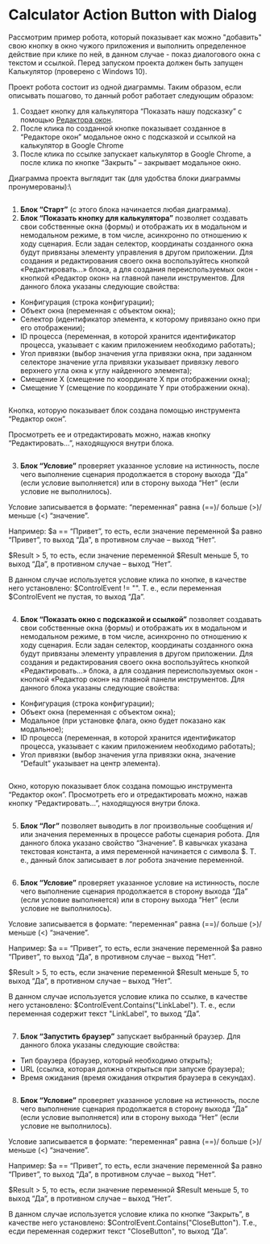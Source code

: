 # Calculator Action Button with Dialog

Рассмотрим пример робота, который показывает как можно "добавить" свою кнопку в окно чужого приложения и выполнить определенное действие при клике по ней, в данном случае - показ диалогового окна с текстом и ссылкой. Перед запуском проекта должен быть запущен Калькулятор (проверено с Windows 10).

Проект робота состоит из одной диаграммы. Таким образом, если описывать пошагово, то данный робот работает следующим образом:

1. Создает кнопку для калькулятора “Показать нашу подсказку” с помощью [Редактора окон](../rabota-v-sherpa-designer/osnovnoe-menyu/panel-razrabotka/menyu-dopolnitelno/redaktor-okon.md).
2. После клика по созданной кнопке показывает  созданное в “Редакторе окон” модальное окно с подсказкой и ссылкой на калькулятор в Google Chrome
3. После клика по ссылке запускает калькулятор в Google Chrome, а после клика по кнопке “Закрыть” – закрывает модальное окно.

Диаграмма проекта выглядит так (для удобства блоки диаграммы пронумерованы):\


<figure><img src="https://lh7-rt.googleusercontent.com/docsz/AD_4nXd9Q74m933XbFrtWtKk1KK-0Hsr2tAFTuniCK3AhkpLwFUsKrNkS0Hyq7ZZmCMkEbneBUfkVddvXSGCERfFAeM8ShP3YTBXOlWbe95SHwKHBzekf1qDJozuothAeEcHB0lmuAo8TeS_tNNnY1pGlCiRNydF?key=DhcpajRIrlTxITYaT99gBQ" alt=""><figcaption></figcaption></figure>

1. **Блок “Старт”** (с этого блока начинается любая диаграмма).
2. **Блок “Показать кнопку для калькулятора”** позволяет создавать свои собственные окна (формы) и отображать их в модальном и немодальном режиме, в том числе, асинхронно по отношению к ходу сценария. Если задан селектор, координаты созданного окна будут привязаны элементу управления в другом приложении.  Для создания и редактирования своего окна воспользуйтесь кнопкой «Редактировать...» блока, а для создания переиспользуемых окон - кнопкой «Редактор окон» на главной панели инструментов. Для данного блока указаны следующие свойства:

* Конфигурация (строка конфигурации);
* Объект окна (переменная с объектом окна);
* Селектор (идентификатор элемента, к которому привязано окно при его отображении);
* ID процесса (переменная, в которой хранится идентификатор процесса, указывает с каким приложением необходимо работать);
* Угол привязки (выбор значения угла привязки окна, при заданном селекторе значение угла привязки указывает привязку левого верхнего угла окна к углу найденного элемента);
* Смещение X (смещение по координате X при отображении окна);
* Смещение Y (смещение по координате Y при отображении окна).

<figure><img src="https://lh7-rt.googleusercontent.com/docsz/AD_4nXfQutQ7GnRKyv8ZDtj84oiqMndaEZT9guKsqv1q2mqpBNIPo0ODTtuF8EULskfCm_awVKWP4XY4n_UouPXFS3aXNAsWXlgERMu4ISdWzn9NcrpPO65563drrZFfVozWF_ovFj9tN9D-u13gXGAlbJDM9yU?key=DhcpajRIrlTxITYaT99gBQ" alt=""><figcaption></figcaption></figure>

Кнопка, которую показывает блок создана помощью инструмента “Редактор окон”.

Просмотреть ее и отредактировать можно, нажав кнопку “Редактировать…”, находящуюся внутри блока.

<figure><img src="https://lh7-rt.googleusercontent.com/docsz/AD_4nXfVdNey6Jpwvul2fu6ru4ybsCrwy5JcXtkHTLjocXT11PQWJrtS94i1AmN0a3Mks10F4Ij9N_djm-auc-bR--HJOMVw1Gapw2WEvJOBxaJc3DFsKlTtbFKLqrg2ydSGgtmrAbG9qbOCQuNpkwFIM1cGAbE?key=DhcpajRIrlTxITYaT99gBQ" alt=""><figcaption></figcaption></figure>

3. **Блок “Условие”** проверяет указанное условие на истинность, после чего выполнение сценария продолжается в сторону выхода “Да” (если условие выполняется) или в сторону выхода “Нет” (если условие не выполнилось).&#x20;

Условие записывается в формате: “переменная” равна (==)/ больше (>)/ меньше (<) “значение”.&#x20;

Например: $a == “Привет”, то есть, если значение переменной $a равно “Привет”, то выход “Да”, в противном случае – выход “Нет”.

$Result > 5, то есть, если значение переменной $Result меньше 5, то выход “Да”, в противном случае – выход “Нет”.

В данном случае используется условие клика по кнопке, в качестве него установлено: $ControlEvent != "".  Т. е., если переменная $ControlEvent не пустая, то выход “Да”.

<figure><img src="https://lh7-rt.googleusercontent.com/docsz/AD_4nXc2KUtDKxeED8NSqAhXjxD0wiWA_ZC4MShKdOmQY3iocsjjKLAneWfeju2patKZGEyEyHdpC2TJj4NvoBDDOZ9m4X0TaTXVC-8k1rpP70Kb6cSPISSey7CVenTTVesz_DKGIqXVokr-XIbjMhO2Wr4fEtkd?key=DhcpajRIrlTxITYaT99gBQ" alt=""><figcaption></figcaption></figure>

4. **Блок “Показать окно с подсказкой и ссылкой”** позволяет создавать свои собственные окна (формы) и отображать их в модальном и немодальном режиме, в том числе, асинхронно по отношению к ходу сценария. Если задан селектор, координаты созданного окна будут привязаны элементу управления в другом приложении.  Для создания и редактирования своего окна воспользуйтесь кнопкой «Редактировать...» блока, а для создания переиспользуемых окон - кнопкой «Редактор окон» на главной панели инструментов. Для данного блока указаны следующие свойства:

* Конфигурация (строка конфигурации);
* Объект окна (переменная с объектом окна);
* Модальное (при установке флага, окно будет показано как модальное);
* ID процесса (переменная, в которой хранится идентификатор процесса, указывает с каким приложением необходимо работать);
* Угол привязки (выбор значения угла привязки окна, значение “Default” указывает на центр элемента).

<figure><img src="https://lh7-rt.googleusercontent.com/docsz/AD_4nXdSJ2yLkSHBunRTU64VmHr-ktK-mZ2cuYgjZux8Sggcf8LlOvuJqaz_wFxssqmlcYqfJInmKw1aaN5aXQgreasGULpKuR1tZpq8dvJlqE4qawMlXEdyLud-eYvc36P58_Lx5lz-cjn-kAwf-JvAIn_Hv7U?key=DhcpajRIrlTxITYaT99gBQ" alt=""><figcaption></figcaption></figure>

Окно, которую показывает блок создана помощью инструмента “Редактор окон”. Просмотреть его и отредактировать можно, нажав кнопку “Редактировать…”, находящуюся внутри блока.

<figure><img src="https://lh7-rt.googleusercontent.com/docsz/AD_4nXe0UVlMoXCCcXFnKGVNhNlaAnlJyJoe4wvj64kK4ZOw-UGr-tsb7LH86zhSP_uIHofnje_AfnvuY8dyBOnot5lB4-bd7fm8LltTycyQGQYANedVtC7c1yjX9CnWsW4KCFFUBH359xH229EEBKbkWSwA3YZM?key=DhcpajRIrlTxITYaT99gBQ" alt=""><figcaption></figcaption></figure>

5. **Блок “Лог”** позволяет выводить в лог произвольные сообщения и/или значения переменных в процессе работы сценария робота. Для данного блока указано свойство “Значение”. В кавычках указана текстовая константа, а имя переменной начинается с символа $. Т. е., данный блок записывает в лог робота значение переменной.

<figure><img src="https://lh7-rt.googleusercontent.com/docsz/AD_4nXcurrCc842ZXeenJxinhWZcUKxoBHmCPY8hg9v-DUIhOFO4rgDtW86ZblBG-Z8egsSZvH6boBlxNTXVTEdQBY6bbt1yQAQ-Cn9F-qLf0COz69TqTbigsuq2vu_FscWfYb2kr398wU08G4ATlgMgxZznnYE8?key=DhcpajRIrlTxITYaT99gBQ" alt=""><figcaption></figcaption></figure>

6. **Блок “Условие”** проверяет указанное условие на истинность, после чего выполнение сценария продолжается в сторону выхода “Да” (если условие выполняется) или в сторону выхода “Нет” (если условие не выполнилось).&#x20;

Условие записывается в формате: “переменная” равна (==)/ больше (>)/ меньше (<) “значение”.&#x20;

Например: $a == “Привет”, то есть, если значение переменной $a равно “Привет”, то выход “Да”, в противном случае – выход “Нет”.

$Result > 5, то есть, если значение переменной $Result меньше 5, то выход “Да”, в противном случае – выход “Нет”.

В данном случае используется условие клика по ссылке, в качестве него установлено: $ControlEvent.Contains("LinkLabel"). Т. е., если переменная содержит текст "LinkLabel", то выход “Да”.

<figure><img src="https://lh7-rt.googleusercontent.com/docsz/AD_4nXdOYoI-awn6I4dqEsuP6h1NgQs96U0wm68p29srr7kAB_BYntQ3NJeoELLYygNINYolne9HqUjDQy59Hl9blAJmFgK2vg3dlB18nbeA0qEZ4Y1-XDNv3pXHVJyGlgZs8MgDHFD953arre4sG_-uobHWbqrH?key=DhcpajRIrlTxITYaT99gBQ" alt=""><figcaption></figcaption></figure>

7. **Блок “Запустить браузер”** запускает выбранный браузер. Для данного блока указаны следующие свойства:

* Тип браузера (браузер, который необходимо открыть);
* URL (ссылка, которая должна открыться при запуске браузера);
* Время ожидания (время ожидания открытия браузера в секундах).

<figure><img src="https://lh7-rt.googleusercontent.com/docsz/AD_4nXf8EdDnlYa69F7R6mFaOVJuVcYfCOWtRIsQqeqO9ShxtCD3nCcL2D6032j8X2RR4Fw4Mx-lqwt6OuOF63-hUsV81nHuYZUK5A4ypXXjXdgXFXJH_daF7SFYEmVYhHqjomccfLY2I4aL4qdxeGKBlGi7rcDd?key=DhcpajRIrlTxITYaT99gBQ" alt=""><figcaption></figcaption></figure>

8. **Блок “Условие”** проверяет указанное условие на истинность, после чего выполнение сценария продолжается в сторону выхода “Да” (если условие выполняется) или в сторону выхода “Нет” (если условие не выполнилось).&#x20;

Условие записывается в формате: “переменная” равна (==)/ больше (>)/ меньше (<) “значение”.&#x20;

Например: $a == “Привет”, то есть, если значение переменной $a равно “Привет”, то выход “Да”, в противном случае – выход “Нет”.

$Result > 5, то есть, если значение переменной $Result меньше 5, то выход “Да”, в противном случае – выход “Нет”.

В данном случае используется условие клика по кнопке “Закрыть”, в качестве него установлено: $ControlEvent.Contains("CloseButton"). Т.е., есди переменная содержит текст "CloseButton", то выход “Да”.

<figure><img src="https://lh7-rt.googleusercontent.com/docsz/AD_4nXf1akdUiw2omDtGBYb1qmaTC8-s9fHNawllfIr_v10D8mkGtfbcN4_6EV9JidXs10WTly9c59qIZXMutsfbwi1nwy51joRZsWiRURj1wbPnH8V8mdMXD5Qx21Pp9Li86ptNsuDtiSUlbPB5Uu33vckdCd4?key=DhcpajRIrlTxITYaT99gBQ" alt=""><figcaption></figcaption></figure>
